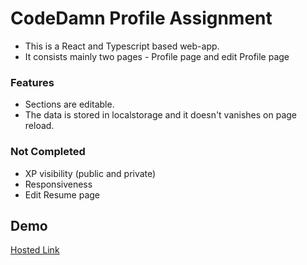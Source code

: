# CodeDamn Profile Assignment

-   This is a React and Typescript based web-app.
-   It consists mainly two pages - Profile page and edit Profile page

### Features

-   Sections are editable.
-   The data is stored in localstorage and it doesn't vanishes on page reload.

### Not Completed

-   XP visibility (public and private)
-   Responsiveness
-   Edit Resume page

## Demo

[Hosted Link](https://code-damn-assignment.vercel.app/)
